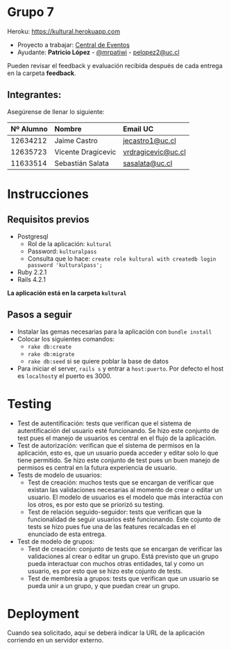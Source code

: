 # Grupo 7

Heroku: https://kultural.herokuapp.com

* Proyecto a trabajar: [Central de Eventos](https://github.com/IIC2513-2015-1/syllabus/blob/master/Proyectos/Central-de-eventos.md)
* Ayudante: **Patricio López** - [@mrpatiwi](https://github.com/mrpatiwi) - pelopez2@uc.cl

Pueden revisar el feedback y evaluación recibida después de cada entrega en la carpeta **feedback**.

## Integrantes:
Asegúrense de llenar lo siguiente:

| Nº Alumno    | Nombre              | Email UC         |
|:-------------|:--------------------|:-----------------|
| 12634212     | Jaime Castro        | jecastro1@uc.cl  |
| 12635723     | Vicente Dragicevic  |vrdragicevic@uc.cl|
| 11633514     | Sebastián Salata    |  sasalata@uc.cl  |

# Instrucciones 

## Requisitos previos
- Postgresql
	- Rol de la aplicación: `kultural`
	- Password: `kulturalpass`
	- Consulta que lo hace: `create role kultural with createdb login password 'kulturalpass';`
- Ruby 2.2.1
- Rails 4.2.1

**La aplicación está en la carpeta `kultural`** 

## Pasos a seguir

- Instalar las gemas necesarias para la aplicación con `bundle install`
- Colocar los siguientes comandos:
	- `rake db:create`
	- `rake db:migrate`
	- `rake db:seed` si se quiere poblar la base de datos
- Para iniciar el server, `rails s` y entrar a `host:puerto`. Por defecto el host es `localhost`y el puerto es 3000.

# Testing

- Test de autentificación: tests que verifican que el sistema de autentificación del usuario esté funcionando. Se hizo este conjunto de test pues el manejo de usuarios es central en el flujo de la aplicación.
- Test de autorización: verifican que el sistema de permisos en la aplicación, esto es, que un usuario pueda acceder y editar solo lo que tiene permitido. Se hizo este conjunto de test pues un buen manejo de permisos es central en la futura experiencia de usuario.
- Tests de modelo de usuarios:
  - Test de creación: muchos tests que se encargan de verificar que existan las validaciones necesarias al momento de crear o editar un usuario. El modelo de usuarios es el modelo que más interactúa con los otros, es por esto que se priorizó su testing.
  - Test de relación seguido-seguidor: tests que verifican que la funcionalidad de seguir usuarios esté funcionando. Este cojunto de tests se hizo pues fue una de las features recalcadas en el enunciado de esta entrega.
- Test de modelo de grupos:
  - Test de creación: conjunto de tests que se encargan de verificar las validaciones al crear o editar un grupo. Está previsto que un grupo pueda interactuar con muchos otras entidades, tal y como un usuario, es por esto que se hizo este cojunto de tests.
  - Test de membresía a grupos: tests que verifican que un usuario se pueda unir a un grupo, y que puedan crear un grupo. 

# Deployment

Cuando sea solicitado, aquí se deberá indicar la URL de la aplicación corriendo en un servidor externo.
